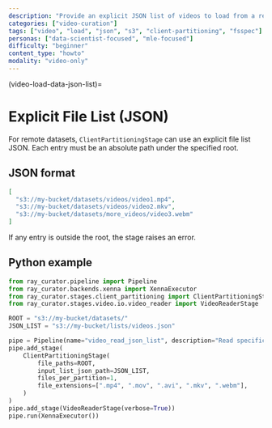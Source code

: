 ```yaml
---
description: "Provide an explicit JSON list of videos to load from a remote root"
categories: ["video-curation"]
tags: ["video", "load", "json", "s3", "client-partitioning", "fsspec"]
personas: ["data-scientist-focused", "mle-focused"]
difficulty: "beginner"
content_type: "howto"
modality: "video-only"
---
```


(video-load-data-json-list)=

# Explicit File List (JSON)

For remote datasets, `ClientPartitioningStage` can use an explicit file list JSON. Each entry must be an absolute path under the specified root.

## JSON format

```json
[
  "s3://my-bucket/datasets/videos/video1.mp4",
  "s3://my-bucket/datasets/videos/video2.mkv",
  "s3://my-bucket/datasets/more_videos/video3.webm"
]
```

If any entry is outside the root, the stage raises an error.

## Python example

```python
from ray_curator.pipeline import Pipeline
from ray_curator.backends.xenna import XennaExecutor
from ray_curator.stages.client_partitioning import ClientPartitioningStage
from ray_curator.stages.video.io.video_reader import VideoReaderStage

ROOT = "s3://my-bucket/datasets/"
JSON_LIST = "s3://my-bucket/lists/videos.json"

pipe = Pipeline(name="video_read_json_list", description="Read specific videos via JSON list")
pipe.add_stage(
    ClientPartitioningStage(
        file_paths=ROOT,
        input_list_json_path=JSON_LIST,
        files_per_partition=1,
        file_extensions=[".mp4", ".mov", ".avi", ".mkv", ".webm"],
    )
)
pipe.add_stage(VideoReaderStage(verbose=True))
pipe.run(XennaExecutor())
```

<!-- end -->
